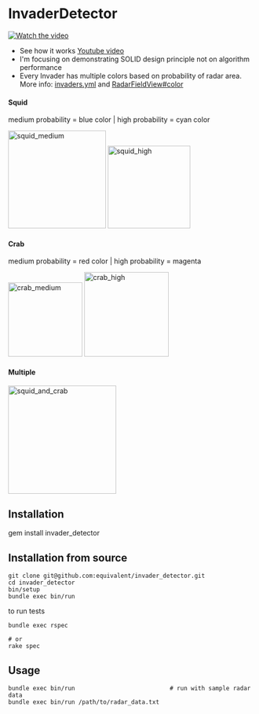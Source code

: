 # InvaderDetector


[![Watch the video](https://user-images.githubusercontent.com/721990/212201748-8471504f-d1ff-4968-8bd0-158412444e5f.png)](https://www.youtube.com/watch?v=O4Jw-wbhU3g)


* See how it works [Youtube video](https://youtu.be/O4Jw-wbhU3g)
* I'm focusing on demonstrating SOLID design principle not on algorithm performance
* Every Invader has multiple colors based on probability of radar area. More info: [invaders.yml](https://github.com/equivalent/invader_detector/blob/master/data/invaders.yml) and [RadarFieldView#color](https://github.com/equivalent/invader_detector/blob/master/lib/invader_detector/views/radar_field_view.rb#L20)

#### Squid

medium probability = blue color | high probability = cyan color
<p align="left">
<img width="199" alt="squid_medium" src="https://user-images.githubusercontent.com/721990/212198981-33a4bab6-064c-459b-8805-24efc451189c.png">
<img width="168" alt="squid_high" src="https://user-images.githubusercontent.com/721990/212198987-ddcfc27d-9931-40e0-88d9-7360c3d60486.png">
</p>

#### Crab

medium probability = red color | high probability = magenta

<p align="left">
<img width="151" alt="crab_medium" src="https://user-images.githubusercontent.com/721990/212198997-4d6993ce-846b-465b-97dd-2a44529ebdcd.png">
<img width="172" alt="crab_high" src="https://user-images.githubusercontent.com/721990/212198999-c7b4a591-fea8-491d-844d-c4531b043a82.png">
</p>

#### Multiple

<img width="220" alt="squid_and_crab" src="https://user-images.githubusercontent.com/721990/212198990-00e71552-8517-4c67-9a34-daf7f6d46b51.png">

## Installation

gem install invader_detector

## Installation from source


```
git clone git@github.com:equivalent/invader_detector.git
cd invader_detector
bin/setup
bundle exec bin/run
```

to run tests

```
bundle exec rspec

# or
rake spec
```

## Usage

```
bundle exec bin/run                           # run with sample radar data
bundle exec bin/run /path/to/radar_data.txt
```
```